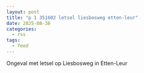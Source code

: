 ```yaml
---
layout: post
title: "p 1 351602 letsel liesbosweg etten-leur"
date: 2025-08-30
categories: 
  - rss
tags: 
  - feed
---
```


Ongeval met letsel op Liesbosweg in Etten-Leur
